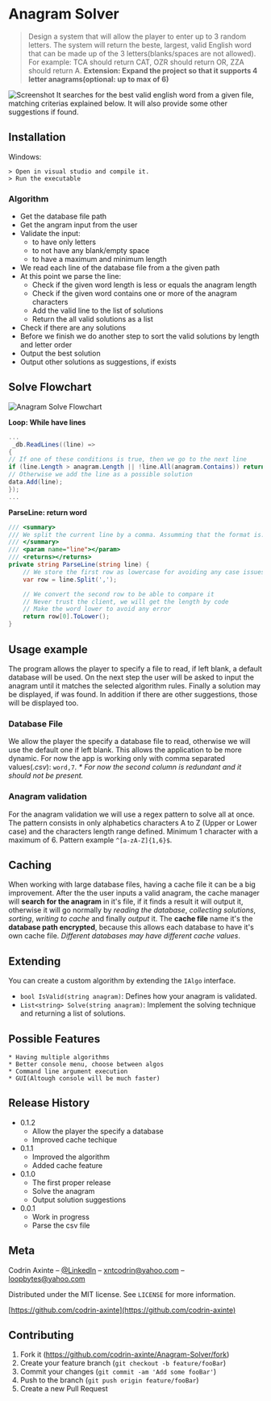 # Anagram Solver
> Design a system that will allow the player to enter up to 3 random letters. The system will return the beste, largest, valid English word that can be made up of the 3 letters(blanks/spaces are not allowed). For example: TCA should return CAT, OZR should return OR, ZZA should return A.
> **Extension: Expand the project so that it supports 4 letter anagrams(optional: up to max of 6)**

![Screenshot](https://github.com/codrin-axinte/Anagram-Solver/blob/master/AnagramSolver.png)
It searches for the best valid english word from a given file, matching criterias explained below. It will also provide some other suggestions if found.

## Installation

Windows:

```
> Open in visual studio and compile it.
> Run the executable
```
### Algorithm
* Get the database file path
* Get the angram input from the user
* Validate the input:
	- to have only letters
	- to not have any blank/empty space
	- to have a maximum and minimum length
* We read each line of the database file from a the given path
* At this point we parse the line:
	- Check if the given word length is less or equals the anagram length
	- Check if the given word contains one or more of the anagram characters
	- Add the valid line to the list of solutions
	- Return the all valid solutions as a list
* Check if there are any solutions
* Before we finish we do another step to sort the valid solutions by length and letter order
* Output the best solution
* Output other solutions as suggestions, if exists

## Solve Flowchart
![Anagram Solve Flowchart](https://github.com/codrin-axinte/Anagram-Solver/blob/master/Solve.png)

**Loop: While have lines**
```csharp
...
 _db.ReadLines((line) =>
{
// If one of these conditions is true, then we go to the next line
if (line.Length > anagram.Length || !line.All(anagram.Contains)) return;
// Otherwise we add the line as a possible solution
data.Add(line);
});
...
```

**ParseLine: return word**
```csharp
/// <summary>
/// We split the current line by a comma. Assumming that the format is: value, length (or anything else, it will be just ignored)
/// </summary>
/// <param name="line"></param>
/// <returns></returns>
private string ParseLine(string line) {           
    // We store the first row as lowercase for avoiding any case issues
    var row = line.Split(',');

    // We convert the second row to be able to compare it
    // Never trust the client, we will get the length by code
    // Make the word lower to avoid any error
    return row[0].ToLower();
}
```


## Usage example

The program allows the player to specify a file to read, if left blank, a default database will be used. On the next step the user will be asked to input the anagram until it matches the selected algorithm rules. Finally a solution may be displayed, if was found. In addition if there are other suggestions, those will be displayed too.

### Database File
We allow the player the specify a database file to read, otherwise we will use the default one if left blank. This allows the application to be more dynamic. For now the app is working only with comma separated values(*.csv*): `word,7`. 
*\* For now the second column is redundant and it should not be present.*

### Anagram validation
  For the anagram validation we will use a regex pattern to solve all at once. The pattern consists in only alphabetics characters A to Z (Upper or Lower case) and the characters length range defined. Minimum 1 character with a maximum of 6. Pattern example `^[a-zA-Z]{1,6}$`.

## Caching
When working with large database files, having a cache file it can be a big improvement. After the the user inputs a valid anagram, the cache manager will **search for the anagram** in it's file, if it finds a result it will output it, otherwise it will go normally by *reading the database*, *collecting solutions*, *sorting*, *writing to cache* and finally *output* it.
The **cache file** name it's the **database path encrypted**, because this allows each database to have it's own cache file. *Different databases may have different cache values*.
## Extending
You can create a custom algorithm by extending the `IAlgo` interface. 
* `bool IsValid(string anagram)`: Defines how your anagram is validated. 
* `List<string> Solve(string anagram)`: Implement the solving technique and returning a list of solutions.

## Possible Features
    * Having multiple algorithms
    * Better console menu, choose between algos
    * Command line argument execution
    * GUI(Altough console will be much faster)

## Release History
* 0.1.2
    * Allow the player the specify a database
    * Improved cache techique
* 0.1.1
    * Improved the algorithm
    * Added cache feature
* 0.1.0
    * The first proper release
    * Solve the anagram
    * Output solution suggestions
* 0.0.1
    * Work in progress
    * Parse the csv file

## Meta

Codrin Axinte – [@LinkedIn](https://www.linkedin.com/in/codrin-axinte-93776814b/) – xntcodrin@yahoo.com – loopbytes@yahoo.com

Distributed under the MIT license. See ``LICENSE`` for more information.

[https://github.com/codrin-axinte](https://github.com/codrin-axinte)

## Contributing

1. Fork it (<https://github.com/codrin-axinte/Anagram-Solver/fork>)
2. Create your feature branch (`git checkout -b feature/fooBar`)
3. Commit your changes (`git commit -am 'Add some fooBar'`)
4. Push to the branch (`git push origin feature/fooBar`)
5. Create a new Pull Request
